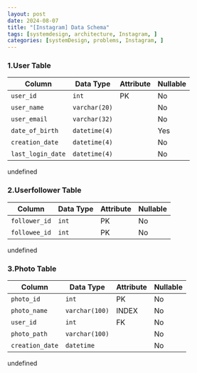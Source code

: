 ```yaml
---
layout: post
date: 2024-08-07
title: "[Instagram] Data Schema"
tags: [systemdesign, architecture, Instagram, ]
categories: [systemDesign, problems, Instagram, ]
---
```



### 1.User Table


| Column            | Data Type     | Attribute | Nullable |
| ----------------- | ------------- | --------- | -------- |
| `user_id`         | `int`         | PK        | No       |
| `user_name`       | `varchar(20)` |           | No       |
| `user_email`      | `varchar(32)` |           | No       |
| `date_of_birth`   | `datetime(4)` |           | Yes      |
| `creation_date`   | `datetime(4)` |           | No       |
| `last_login_date` | `datetime(4)` |           | No       |

undefined
### 2.Userfollower Table


| Column        | Data Type | Attribute | Nullable |
| ------------- | --------- | --------- | -------- |
| `follower_id` | `int`     | PK        | No       |
| `followee_id` | `int`     | PK        | No       |

undefined
### 3.Photo Table


| Column          | Data Type      | Attribute | Nullable |
| --------------- | -------------- | --------- | -------- |
| `photo_id`      | `int`          | PK        | No       |
| `photo_name`    | `varchar(100)` | INDEX     | No       |
| `user_id`       | `int`          | FK        | No       |
| `photo_path`    | `varchar(100)` |           | No       |
| `creation_date` | `datetime`     |           | No       |

undefined